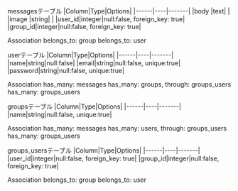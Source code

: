 

messagesテーブル
|Column|Type|Options|
|------|----|-------|
|body  |text|       |
|image |string|     |
|user_id|integer|null:false, foreign_key: true|
|group_id|integer|null:false, foreign_key: true|

Association
belongs_to: group
belongs_to: user


userテーブル
|Column|Type|Options|
|------|----|-------|
|name|string|null:false|
|email|string|null:false, unique:true|
|password|string|null:false, unique:true|

Association
has_many: messages
has_many: groups, through: groups_users
has_many: groups_users


groupsテーブル
|Column|Type|Options|
|------|----|-------|
|name|string|null:false, unique:true|

Association
has_many: messages
has_many: users, through: groups_users
has_many: groups_users


groups_usersテーブル
|Column|Type|Options|
|------|----|-------|
|user_id|integer|null:false, foreign_key: true|
|group_id|integer|null:false, foreign_key: true|

Association
belongs_to: group
belongs_to: user